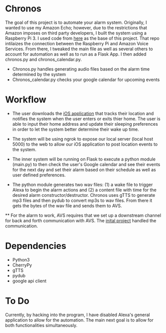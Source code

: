 # Chronos

The goal of this project is to automate your alarm system. Originally, I wanted to use my Amazon Echo; however, due to the
restrictions that Amazon imposes on third party developers, I built the system using a Raspberry Pi 3. I used code 
from [here](https://github.com/nicholasjconn/python-alexa-voice-service) as the base of this project. That repo intilaizes the connection between the Raspberry Pi and Amazon Voice Services. From there, I tweaked the main file as well as several others to 
account for automation as well as to run as a Flask App. I then added chronos.py and chronos_calendar.py.

- Chronos.py handles generating audio files based on the alarm time determined by the system
- Chronos_calendar.py checks your google calendar for upcoming events


# Workflow

- The user downloads the [iOS application](https://github.com/dwallach1/chronos-ios) that tracks their location 
and notifies the system when the user enters or exits thier home. The user is able to input their home address 
and update their sleeping preferences in order to let the system better determine their wake up time.

- The system will be using ngrok to expose our local server (local host 5000) to the web to allow our 
iOS application to post location events to the system.
 
- The inner system will be running on Flask to execute a python module (main.py) to then check the user's Google calendar 
and see their events for the next day and set their alarm based on their schedule as well as user defined preferences.

- The python module generates two wav files: (1) a wake file to trigger Alexa to begin the alarm actions and (2) a content
 file with time for the desired alarm constructor/destructor. Chronos uses gTTS to generate mp3 files and then pydub to 
 convert mp3s to wav files. From there it gets the bytes of the wav file and sends them to AVS. 

 ** For the alarm to work, AVS requires that we set up a downstream channel for back and forth communication with AVS. The 
 [inital project](https://github.com/nicholasjconn/python-alexa-voice-service) handled the communication. 

# Dependencies

 - Python3
 - CherryPy
 - gTTS
 - pydub
 - google api client


# To Do

Currently, by hacking into the program, I have disabled Alexa's general application to allow for the automation. The main next goal
is to allow for both functionalities simultaneously. 